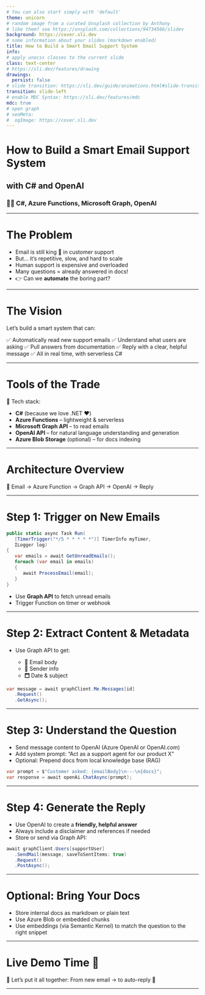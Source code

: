 ```yaml
---
# You can also start simply with 'default'
theme: unicorn
# random image from a curated Unsplash collection by Anthony
# like them? see https://unsplash.com/collections/94734566/slidev
background: https://cover.sli.dev
# some information about your slides (markdown enabled)
title: How to Build a Smart Email Support System
info:
# apply unocss classes to the current slide
class: text-center
# https://sli.dev/features/drawing
drawings:
  persist: false
# slide transition: https://sli.dev/guide/animations.html#slide-transitions
transition: slide-left
# enable MDC Syntax: https://sli.dev/features/mdc
mdc: true
# open graph
# seoMeta:
#  ogImage: https://cover.sli.dev
---
```


# How to Build a Smart Email Support System

## with C# and OpenAI

### 👨‍💻 C#, Azure Functions, Microsoft Graph, OpenAI

---

# The Problem

* Email is still king 👑 in customer support
* But… it’s repetitive, slow, and hard to scale
* Human support is expensive and overloaded
* Many questions = already answered in docs!
* 👉 Can we **automate** the boring part?

---

# The Vision

Let’s build a smart system that can:

✅ Automatically read new support emails
✅ Understand what users are asking
✅ Pull answers from documentation
✅ Reply with a clear, helpful message
✅ All in real time, with serverless C#

---

# Tools of the Trade

🧰 Tech stack:

* **C#** (because we love .NET ❤️)
* **Azure Functions** – lightweight & serverless
* **Microsoft Graph API** – to read emails
* **OpenAI API** – for natural language understanding and generation
* **Azure Blob Storage** (optional) – for docs indexing

---

# Architecture Overview

🧠 Email → Azure Function → Graph API → OpenAI → Reply

---

# Step 1: Trigger on New Emails

```csharp
public static async Task Run(
   [TimerTrigger("*/5 * * * * *")] TimerInfo myTimer,
   ILogger log)
{
   var emails = await GetUnreadEmails();
   foreach (var email in emails)
   {
      await ProcessEmail(email);
   }
}
```

* Use **Graph API** to fetch unread emails
* Trigger Function on timer or webhook

---

# Step 2: Extract Content & Metadata

* Use Graph API to get:

  * 📩 Email body
  * 👤 Sender info
  * 🗖️ Date & subject

```csharp
var message = await graphClient.Me.Messages[id]
   .Request()
   .GetAsync();
```

---

# Step 3: Understand the Question

* Send message content to OpenAI (Azure OpenAI or OpenAI.com)
* Add system prompt: “Act as a support agent for our product X”
* Optional: Prepend docs from local knowledge base (RAG)

```csharp
var prompt = $"Customer asked: {emailBody}\n---\n{docs}";
var response = await openAi.ChatAsync(prompt);
```

---

# Step 4: Generate the Reply

* Use OpenAI to create a **friendly, helpful answer**
* Always include a disclaimer and references if needed
* Store or send via Graph API:

```csharp
await graphClient.Users[supportUser]
   .SendMail(message, saveToSentItems: true)
   .Request()
   .PostAsync();
```

---

# Optional: Bring Your Docs

* Store internal docs as markdown or plain text
* Use Azure Blob or embedded chunks
* Use embeddings (via Semantic Kernel) to match the question to the right snippet

---

# Live Demo Time 👀

🔧 Let’s put it all together:
From new email → to auto-reply 💬

---
